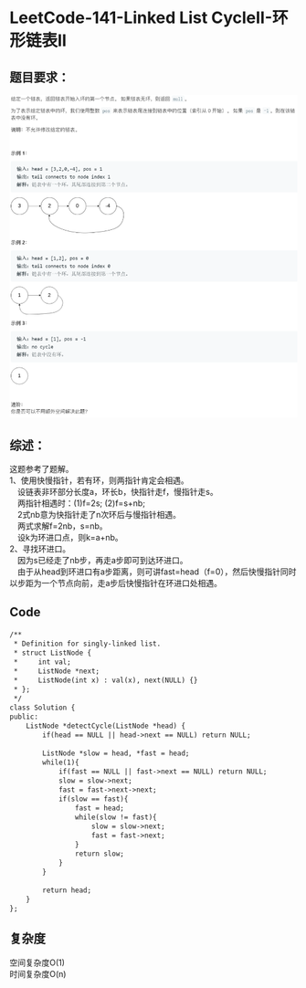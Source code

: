 # LeetCode-141-Linked List CycleII-环形链表II

## 题目要求：
![avatar](https://github.com/JakeChanFangZiyuan20/MyLeetCode/blob/master/%E9%93%BE%E8%A1%A8%E7%B1%BB/img/142.png)

## 综述：
这题参考了题解。  
1、使用快慢指针，若有环，则两指针肯定会相遇。  
&emsp;设链表非环部分长度a，环长b，快指针走f，慢指针走s。  
&emsp;两指针相遇时：(1)f=2s; (2)f=s+nb;  
&emsp;2式nb意为快指针走了n次环后与慢指针相遇。  
&emsp;两式求解f=2nb，s=nb。  
&emsp;设k为环进口点，则k=a+nb。  
2、寻找环进口。  
&emsp;因为s已经走了nb步，再走a步即可到达环进口。  
&emsp;由于从head到环进口有a步距离，则可讲fast=head（f=0），然后快慢指针同时以步距为一个节点向前，走a步后快慢指针在环进口处相遇。  

## Code
```
/**
 * Definition for singly-linked list.
 * struct ListNode {
 *     int val;
 *     ListNode *next;
 *     ListNode(int x) : val(x), next(NULL) {}
 * };
 */
class Solution {
public:
    ListNode *detectCycle(ListNode *head) {
        if(head == NULL || head->next == NULL) return NULL;

        ListNode *slow = head, *fast = head;
        while(1){
            if(fast == NULL || fast->next == NULL) return NULL;
            slow = slow->next;
            fast = fast->next->next;
            if(slow == fast){
                fast = head;
                while(slow != fast){
                    slow = slow->next;
                    fast = fast->next;
                }
                return slow;
            }
        }

        return head;
    }
};
```


## 复杂度
空间复杂度O(1)  
时间复杂度O(n)
